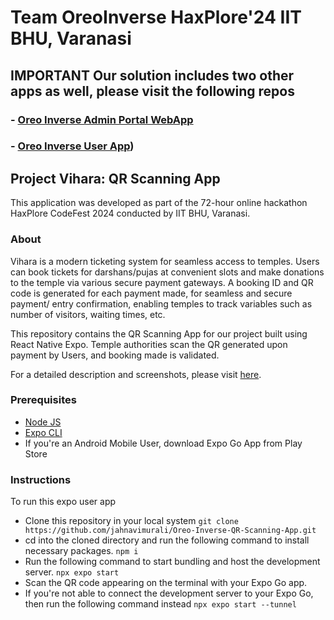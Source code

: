 # Team OreoInverse HaxPlore'24 IIT BHU, Varanasi

## **IMPORTANT** Our solution includes two other apps as well, please visit the following repos
### - [Oreo Inverse Admin Portal WebApp](https://github.com/jahnavimurali/Oreo-Inverse-TemplePortal-WebApp)
### - [Oreo Inverse User App](https://github.com/jahnavimurali/Oreo-Inverse-HaXplore-24))

## Project Vihara: QR Scanning App

This application was developed as part of the 72-hour online hackathon HaxPlore CodeFest 2024 conducted by IIT BHU, Varanasi.

### About

Vihara is a modern ticketing system for seamless access to temples. Users can book tickets for darshans/pujas at convenient slots and make donations to the temple via various secure payment gateways. A booking ID and QR code is generated for each payment made, for seamless and secure payment/ entry confirmation, enabling temples to track variables such as number of visitors, waiting times, etc. 

This repository contains the QR Scanning App for our project built using React Native Expo. Temple authorities scan the QR generated upon payment by Users, and booking made is validated.

For a detailed description and screenshots, please visit [here](https://drive.google.com/file/d/1-QQVwk3XjJTdLHLRhVBbeqZQw3E0eRXG/view?usp=sharing).


### Prerequisites

- [Node JS](https://nodejs.org/en)
- [Expo CLI](https://docs.expo.dev/get-started/installation/)
- If you're an Android Mobile User, download Expo Go App from Play Store

### Instructions

To run this expo user app

- Clone this repository in your local system
  `git clone https://github.com/jahnavimurali/Oreo-Inverse-QR-Scanning-App.git`
- cd into the cloned directory and run the following command to install necessary packages.
  `npm i`
- Run the following command to start bundling and host the development server.
    `npx expo start`
- Scan the QR code appearing on the terminal with your Expo Go app.
- If you're not able to connect the development server to your Expo Go, then run the following command instead
    `npx expo start --tunnel`

